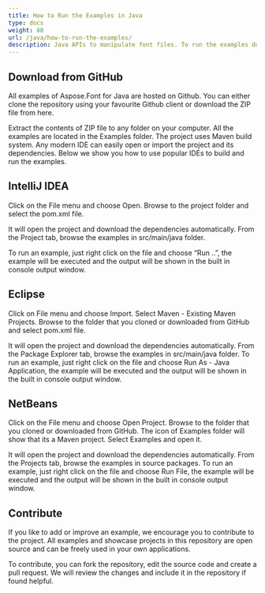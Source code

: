 ```yaml
---
title: How to Run the Examples in Java
type: docs
weight: 80
url: /java/how-to-run-the-examples/
description: Java APIs to manipulate font files. To run the examples download and run Java Font Manipulation and Management API Examples from GitHub in Visual Studio.
---
```


## Download from GitHub
All examples of Aspose.Font for Java are hosted on Github. You can either clone the repository using your favourite Github client or download the ZIP file from here.

Extract the contents of ZIP file to any folder on your computer. All the examples are located in the Examples folder. The project uses Maven build system. Any modern IDE can easily open or import the project and its dependencies. Below we show you how to use popular IDEs to build and run the examples.

## IntelliJ IDEA
Click on the File menu and choose Open. Browse to the project folder and select the pom.xml file.

It will open the project and download the dependencies automatically. From the Project tab, browse the examples in src/main/java folder.

To run an example, just right click on the file and choose “Run ..”, the example will be executed and the output will be shown in the built in console output window.

## Eclipse
Click on File menu and choose Import. Select Maven - Existing Maven Projects. Browse to the folder that you cloned or downloaded from GitHub and select pom.xml file.

It will open the project and download the dependencies automatically. From the Package Explorer tab, browse the examples in src/main/java folder. To run an example, just right click on the file and choose Run As - Java Application, the example will be executed and the output will be shown in the built in console output window.

## NetBeans
Click on the File menu and choose Open Project. Browse to the folder that you cloned or downloaded from GitHub. The icon of Examples folder will show that its a Maven project. Select Examples and open it.

It will open the project and download the dependencies automatically. From the Projects tab, browse the examples in source packages. To run an example, just right click on the file and choose Run File, the example will be executed and the output will be shown in the built in console output window.

## Contribute
If you like to add or improve an example, we encourage you to contribute to the project. All examples and showcase projects in this repository are open source and can be freely used in your own applications.

To contribute, you can fork the repository, edit the source code and create a pull request. We will review the changes and include it in the repository if found helpful.
